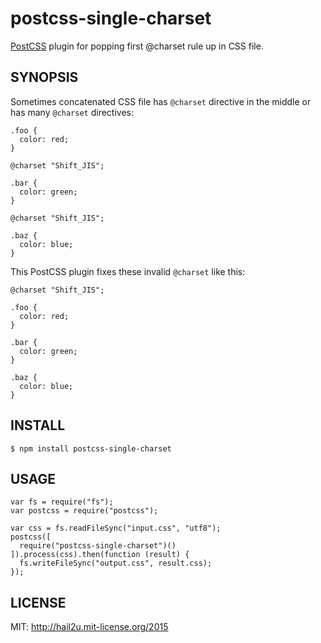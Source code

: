 postcss-single-charset
======================

[PostCSS][1] plugin for popping first @charset rule up in CSS file.


SYNOPSIS
--------

Sometimes concatenated CSS file has `@charset` directive in the middle or has
many `@charset` directives:

    .foo {
      color: red;
    }
    
    @charset "Shift_JIS";
    
    .bar {
      color: green;
    }
    
    @charset "Shift_JIS";
    
    .baz {
      color: blue;
    }

This PostCSS plugin fixes these invalid `@charset` like this:

    @charset "Shift_JIS";
    
    .foo {
      color: red;
    }
    
    .bar {
      color: green;
    }
    
    .baz {
      color: blue;
    }


INSTALL
-------

    $ npm install postcss-single-charset


USAGE
-----

    var fs = require("fs");
    var postcss = require("postcss");
    
    var css = fs.readFileSync("input.css", "utf8");
    postcss([
      require("postcss-single-charset")()
    ]).process(css).then(function (result) {
      fs.writeFileSync("output.css", result.css);
    });


LICENSE
-------

MIT: http://hail2u.mit-license.org/2015


[1]: https://github.com/postcss/postcss
